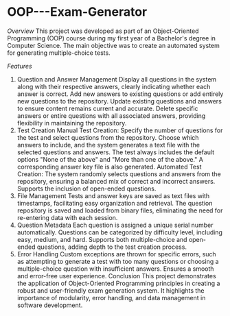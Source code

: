 # OOP---Exam-Generator

*Overview*
This project was developed as part of an Object-Oriented Programming (OOP) course during my first year of a Bachelor's degree in Computer Science. The main objective was to create an automated system for generating multiple-choice tests.

*Features*
1. Question and Answer Management
Display all questions in the system along with their respective answers, clearly indicating whether each answer is correct.
Add new answers to existing questions or add entirely new questions to the repository.
Update existing questions and answers to ensure content remains current and accurate.
Delete specific answers or entire questions with all associated answers, providing flexibility in maintaining the repository.
2. Test Creation
Manual Test Creation:
Specify the number of questions for the test and select questions from the repository.
Choose which answers to include, and the system generates a text file with the selected questions and answers.
The test always includes the default options "None of the above" and "More than one of the above."
A corresponding answer key file is also generated.
Automated Test Creation:
The system randomly selects questions and answers from the repository, ensuring a balanced mix of correct and incorrect answers.
Supports the inclusion of open-ended questions.
3. File Management
Tests and answer keys are saved as text files with timestamps, facilitating easy organization and retrieval.
The question repository is saved and loaded from binary files, eliminating the need for re-entering data with each session.
4. Question Metadata
Each question is assigned a unique serial number automatically.
Questions can be categorized by difficulty level, including easy, medium, and hard.
Supports both multiple-choice and open-ended questions, adding depth to the test creation process.
5. Error Handling
Custom exceptions are thrown for specific errors, such as attempting to generate a test with too many questions or choosing a multiple-choice question with insufficient answers.
Ensures a smooth and error-free user experience.
Conclusion
This project demonstrates the application of Object-Oriented Programming principles in creating a robust and user-friendly exam generation system. It highlights the importance of modularity, error handling, and data management in software development.

